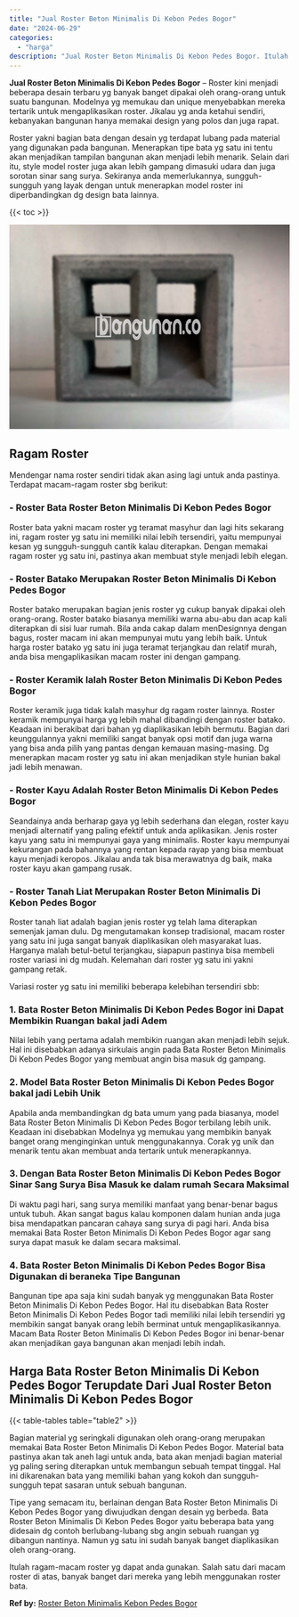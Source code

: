 ```yaml
---
title: "Jual Roster Beton Minimalis Di Kebon Pedes Bogor"
date: "2024-06-29"
categories: 
  - "harga"
description: "Jual Roster Beton Minimalis Di Kebon Pedes Bogor. Itulah ragam-macam roster yg dapat anda gunakan. Salah satu dari macam roster di atas, banyak banget dari m..."
---
```


**Jual Roster Beton Minimalis Di Kebon Pedes Bogor** – Roster kini menjadi beberapa desain terbaru yg banyak banget dipakai oleh orang-orang untuk suatu bangunan. Modelnya yg memukau dan unique menyebabkan mereka tertarik untuk mengaplikasikan roster. Jikalau yg anda ketahui sendiri, kebanyakan bangunan hanya memakai design yang polos dan juga rapat.

Roster yakni bagian bata dengan desain yg terdapat lubang pada material yang digunakan pada bangunan. Menerapkan tipe bata yg satu ini tentu akan menjadikan tampilan bangunan akan menjadi lebih menarik. Selain dari itu, style model roster juga akan lebih gampang dimasuki udara dan juga sorotan sinar sang surya. Sekiranya anda memerlukannya, sungguh-sungguh yang layak dengan untuk menerapkan model roster ini diperbandingkan dg design bata lainnya.

{{< toc >}}

![Jual Roster Beton Minimalis Di Kebon Pedes Bogor](/images/bata-roster-minimalis-19.png)

## Ragam Roster

Mendengar nama roster sendiri tidak akan asing lagi untuk anda pastinya. Terdapat macam-ragam roster sbg berikut:

### \- Roster Bata Roster Beton Minimalis Di Kebon Pedes Bogor

Roster bata yakni macam roster yg teramat masyhur dan lagi hits sekarang ini, ragam roster yg satu ini memiliki nilai lebih tersendiri, yaitu mempunyai kesan yg sungguh-sungguh cantik kalau diterapkan. Dengan memakai ragam roster yg satu ini, pastinya akan membuat style menjadi lebih elegan.

### \- Roster Batako Merupakan Roster Beton Minimalis Di Kebon Pedes Bogor

Roster batako merupakan bagian jenis roster yg cukup banyak dipakai oleh orang-orang. Roster batako biasanya memiliki warna abu-abu dan acap kali diterapkan di sisi luar rumah. Bila anda cakap dalam menDesignnya dengan bagus, roster macam ini akan mempunyai mutu yang lebih baik. Untuk harga roster batako yg satu ini juga teramat terjangkau dan relatif murah, anda bisa mengaplikasikan macam roster ini dengan gampang.

### \- Roster Keramik Ialah Roster Beton Minimalis Di Kebon Pedes Bogor

Roster keramik juga tidak kalah masyhur dg ragam roster lainnya. Roster keramik mempunyai harga yg lebih mahal dibandingi dengan roster batako. Keadaan ini berakibat dari bahan yg diaplikasikan lebih bermutu. Bagian dari keunggulannya yakni memiliki sangat banyak opsi motif dan juga warna yang bisa anda pilih yang pantas dengan kemauan masing-masing. Dg menerapkan macam roster yg satu ini akan menjadikan style hunian bakal jadi lebih menawan.

### \- Roster Kayu Adalah Roster Beton Minimalis Di Kebon Pedes Bogor

Seandainya anda berharap gaya yg lebih sederhana dan elegan, roster kayu menjadi alternatif yang paling efektif untuk anda aplikasikan. Jenis roster kayu yang satu ini mempunyai gaya yang minimalis. Roster kayu mempunyai kekurangan pada bahannya yang rentan kepada rayap yang bisa membuat kayu menjadi keropos. Jikalau anda tak bisa merawatnya dg baik, maka roster kayu akan gampang rusak.

### \- Roster Tanah Liat Merupakan Roster Beton Minimalis Di Kebon Pedes Bogor

Roster tanah liat adalah bagian jenis roster yg telah lama diterapkan semenjak jaman dulu. Dg mengutamakan konsep tradisional, macam roster yang satu ini juga sangat banyak diaplikasikan oleh masyarakat luas. Harganya malah betul-betul terjangkau, siapapun pastinya bisa membeli roster variasi ini dg mudah. Kelemahan dari roster yg satu ini yakni gampang retak.

Variasi roster yg satu ini memiliki beberapa kelebihan tersendiri sbb:

### 1\. Bata Roster Beton Minimalis Di Kebon Pedes Bogor ini Dapat Membikin Ruangan bakal jadi Adem

Nilai lebih yang pertama adalah membikin ruangan akan menjadi lebih sejuk. Hal ini disebabkan adanya sirkulais angin pada Bata Roster Beton Minimalis Di Kebon Pedes Bogor yang membuat angin bisa masuk dg gampang.

### 2\. Model Bata Roster Beton Minimalis Di Kebon Pedes Bogor bakal jadi Lebih Unik

Apabila anda membandingkan dg bata umum yang pada biasanya, model Bata Roster Beton Minimalis Di Kebon Pedes Bogor terbilang lebih unik. Keadaan ini disebabkan Modelnya yg memukau yang membikin banyak banget orang menginginkan untuk menggunakannya. Corak yg unik dan menarik tentu akan membuat anda tertarik untuk menerapkannya.

### 3\. Dengan Bata Roster Beton Minimalis Di Kebon Pedes Bogor Sinar Sang Surya Bisa Masuk ke dalam rumah Secara Maksimal

Di waktu pagi hari, sang surya memiliki manfaat yang benar-benar bagus untuk tubuh. Akan sangat bagus kalau komponen dalam hunian anda juga bisa mendapatkan pancaran cahaya sang surya di pagi hari. Anda bisa memakai Bata Roster Beton Minimalis Di Kebon Pedes Bogor agar sang surya dapat masuk ke dalam secara maksimal.

### 4\. Bata Roster Beton Minimalis Di Kebon Pedes Bogor Bisa Digunakan di beraneka Tipe Bangunan

Bangunan tipe apa saja kini sudah banyak yg menggunakan Bata Roster Beton Minimalis Di Kebon Pedes Bogor. Hal itu disebabkan Bata Roster Beton Minimalis Di Kebon Pedes Bogor tadi memiliki nilai lebih tersendiri yg membikin sangat banyak orang lebih berminat untuk mengaplikasikannya. Macam Bata Roster Beton Minimalis Di Kebon Pedes Bogor ini benar-benar akan menjadikan gaya bangunan akan menjadi lebih indah.

## Harga Bata Roster Beton Minimalis Di Kebon Pedes Bogor Terupdate Dari Jual Roster Beton Minimalis Di Kebon Pedes Bogor

{{< table-tables table="table2" >}}

Bagian material yg seringkali digunakan oleh orang-orang merupakan memakai Bata Roster Beton Minimalis Di Kebon Pedes Bogor. Material bata pastinya akan tak aneh lagi untuk anda, bata akan menjadi bagian material yg paling sering diterapkan untuk membangun sebuah tempat tinggal. Hal ini dikarenakan bata yang memiliki bahan yang kokoh dan sungguh-sungguh tepat sasaran untuk sebuah bangunan.

Tipe yang semacam itu, berlainan dengan Bata Roster Beton Minimalis Di Kebon Pedes Bogor yang diwujudkan dengan desain yg berbeda. Bata Roster Beton Minimalis Di Kebon Pedes Bogor yaitu beberapa bata yang didesain dg contoh berlubang-lubang sbg angin sebuah ruangan yg dibangun nantinya. Namun yg satu ini sudah banyak banget diaplikasikan oleh orang-orang.

Itulah ragam-macam roster yg dapat anda gunakan. Salah satu dari macam roster di atas, banyak banget dari mereka yang lebih menggunakan roster bata.

**Ref by:** [Roster Beton Minimalis Kebon Pedes Bogor](https://id.wikipedia.org/wiki/Roster)
